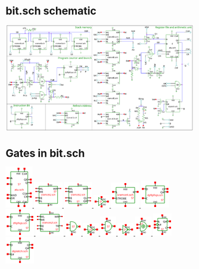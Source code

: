 # bit.sch schematic
![bit.sch](bit.png)
# Gates in bit.sch
[ ![alu](alu-sym.png) ](alu.html)
[ ![sramcell2](sramcell2-sym.png) ](sramcell2.html)
[ ![sramcell2s](sramcell2s-sym.png) ](sramcell2s.html)
[ ![not](not-sym.png) ](not.html)
[ ![sramcell](sramcell-sym.png) ](sramcell.html)
[ ![dpflipflops](dpflipflops-sym.png) ](dpflipflops.html)
[ ![dflipflops](dflipflops-sym.png) ](dflipflops.html)
[ ![sramcell2t](sramcell2t-sym.png) ](sramcell2t.html)
[ ![nandod](nandod-sym.png) ](nandod.html)
[ ![notb](notb-sym.png) ](notb.html)
[ ![nand](nand-sym.png) ](nand.html)
[ ![cnot](cnot-sym.png) ](cnot.html)
[ ![xnor](xnor-sym.png) ](xnor.html)
[ ![halfadd](halfadd-sym.png) ](halfadd.html)
[ ![diplatch](diplatch-sym.png) ](diplatch.html)
